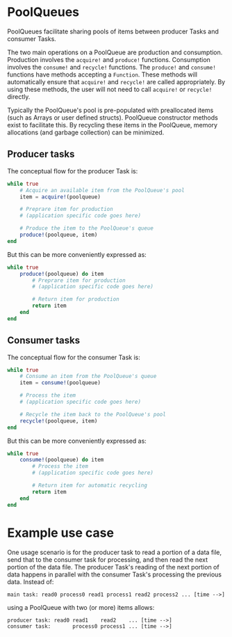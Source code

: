 # PoolQueues

PoolQueues facilitate sharing pools of items between producer Tasks and consumer
Tasks.

The two main operations on a PoolQueue are production and consumption.
Production involves the `acquire!` and `produce!` functions.  Consumption
involves the `consume!` and `recycle!` functions.  The `produce!` and
`consume!` functions have methods accepting a `Function`.  These methods will
automatically ensure that `acquire!` and `recycle!` are called appropriately.
By using these methods, the user will not need to call `acquire!` or `recycle!`
directly.

Typically the PoolQueue's pool is pre-populated with preallocated items (such
as Arrays or user defined structs).  PoolQueue constructor methods exist to
facilitate this.  By recycling these items in the PoolQueue, memory allocations
(and garbage collection) can be minimized.

## Producer tasks

The conceptual flow for the producer Task is:

```julia
while true
    # Acquire an available item from the PoolQueue's pool
    item = acquire!(poolqueue)

    # Preprare item for production
    # (application specific code goes here)

    # Produce the item to the PoolQueue's queue
    produce!(poolqueue, item)
end
```

But this can be more conveniently expressed as:

```julia
while true
    produce!(poolqueue) do item
        # Preprare item for production
        # (application specific code goes here)

        # Return item for production
        return item
    end
end
```

## Consumer tasks

The conceptual flow for the consumer Task is:

```julia
while true
    # Consume an item from the PoolQueue's queue
    item = consume!(poolqueue)

    # Process the item
    # (application specific code goes here)

    # Recycle the item back to the PoolQueue's pool
    recycle!(poolqueue, item)
end
```

But this can be more conveniently expressed as:

```julia
while true
    consume!(poolqueue) do item
        # Process the item
        # (application specific code goes here)

        # Return item for automatic recycling
        return item
    end
end
```

# Example use case

One usage scenario is for the producer task to read a portion of a data file,
send that to the consumer task for processing, and then read the next portion of
the data file.  The producer Task's reading of the next portion of data happens
in parallel with the consumer Task's processing the previous data.  Instead of:

    main task: read0 process0 read1 process1 read2 process2 ... [time -->]

using a PoolQueue with two (or more) items allows:

    producer task: read0 read1    read2    ... [time -->]
    consumer task:       process0 process1 ... [time -->]
